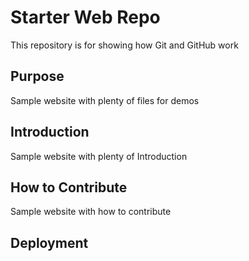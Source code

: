 # Starter Web Repo

This repository is for showing how Git and GitHub work

## Purpose

Sample website with plenty of files for demos

## Introduction
Sample website with plenty of Introduction

## How to Contribute
Sample website with how to contribute

## Deployment